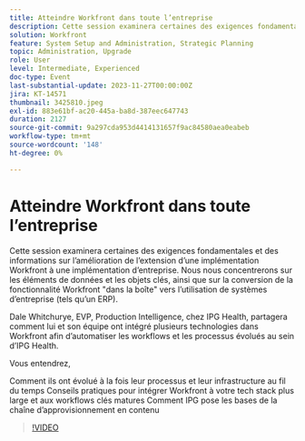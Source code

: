 ```yaml
---
title: Atteindre Workfront dans toute l’entreprise
description: Cette session examinera certaines des exigences fondamentales et des informations sur l’amélioration de l’extension d’une implémentation Workfront à une implémentation d’entreprise.
solution: Workfront
feature: System Setup and Administration, Strategic Planning
topic: Administration, Upgrade
role: User
level: Intermediate, Experienced
doc-type: Event
last-substantial-update: 2023-11-27T00:00:00Z
jira: KT-14571
thumbnail: 3425810.jpeg
exl-id: 883e61bf-ac20-445a-ba8d-387eec647743
duration: 2127
source-git-commit: 9a297cda953d4414131657f9ac84580aea0eabeb
workflow-type: tm+mt
source-wordcount: '148'
ht-degree: 0%

---
```


# Atteindre Workfront dans toute l’entreprise

Cette session examinera certaines des exigences fondamentales et des informations sur l’amélioration de l’extension d’une implémentation Workfront à une implémentation d’entreprise. Nous nous concentrerons sur les éléments de données et les objets clés, ainsi que sur la conversion de la fonctionnalité Workfront &quot;dans la boîte&quot; vers l’utilisation de systèmes d’entreprise (tels qu’un ERP).

Dale Whitchurye, EVP, Production Intelligence, chez IPG Health, partagera comment lui et son équipe ont intégré plusieurs technologies dans Workfront afin d’automatiser les workflows et les processus évolués au sein d’IPG Health.

Vous entendrez,

Comment ils ont évolué à la fois leur processus et leur infrastructure au fil du temps
Conseils pratiques pour intégrer Workfront à votre tech stack plus large et aux workflows clés matures
Comment IPG pose les bases de la chaîne d’approvisionnement en contenu

>[!VIDEO](https://video.tv.adobe.com/v/3425810/?learn=on)
